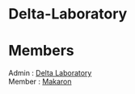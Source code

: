 # Delta-Laboratory
# Members
Admin : [Delta Laboratory](https://github.com/DeltaLaboratory)\
Member : [Makaron](https://github.com/macaron314)
